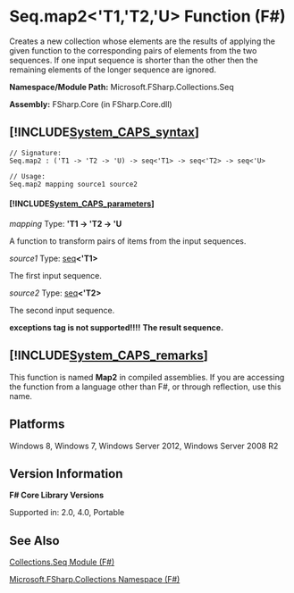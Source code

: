# Seq.map2<'T1,'T2,'U> Function (F#)

Creates a new collection whose elements are the results of applying the given function to the corresponding pairs of elements from the two sequences. If one input sequence is shorter than the other then the remaining elements of the longer sequence are ignored.

**Namespace/Module Path:** Microsoft.FSharp.Collections.Seq

**Assembly:** FSharp.Core (in FSharp.Core.dll)


## [!INCLUDE[System_CAPS_syntax](//System/Token/System_CAPS_syntax_md.md)]

```
// Signature:
Seq.map2 : ('T1 -> 'T2 -> 'U) -> seq<'T1> -> seq<'T2> -> seq<'U>

// Usage:
Seq.map2 mapping source1 source2
```

#### [!INCLUDE[System_CAPS_parameters](//System/Token/System_CAPS_parameters_md.md)]
*mapping*
Type: **'T1 -&gt; 'T2 -&gt; 'U**


A function to transform pairs of items from the input sequences.


*source1*
Type: [seq](http://msdn.microsoft.com/en-us/library/2f0c87c6-8a0d-4d33-92a6-10d1d037ce75)**&lt;'T1&gt;**


The first input sequence.


*source2*
Type: [seq](http://msdn.microsoft.com/en-us/library/2f0c87c6-8a0d-4d33-92a6-10d1d037ce75)**&lt;'T2&gt;**


The second input sequence.



**exceptions tag is not supported!!!!**
**The result sequence.**
## [!INCLUDE[System_CAPS_remarks](//System/Token/System_CAPS_remarks_md.md)]
This function is named **Map2** in compiled assemblies. If you are accessing the function from a language other than F#, or through reflection, use this name.


## Platforms
Windows 8, Windows 7, Windows Server 2012, Windows Server 2008 R2


## Version Information
**F# Core Library Versions**

Supported in: 2.0, 4.0, Portable




## See Also
[Collections.Seq Module &#40;F&#35;&#41;](Collections.Seq+Module+28%F%2329%.md)

[Microsoft.FSharp.Collections Namespace &#40;F&#35;&#41;](Microsoft.FSharp.Collections+Namespace+28%F%2329%.md)

